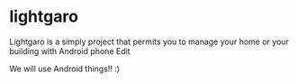 # lightgaro
Lightgaro is a simply project that permits you to manage your home or your building with Android phone Edit


We will use Android things!! :)
